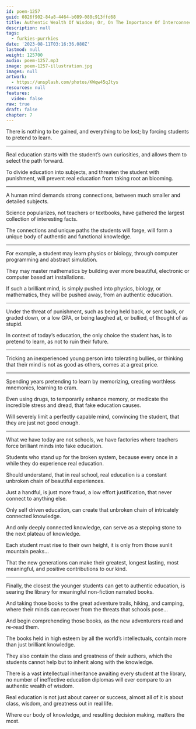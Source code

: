 ```yaml
---
id: poem-1257
guid: 0826f902-84a8-4464-b089-080c913ffd68
title: Authentic Wealth Of Wisdom; Or, On The Importance Of Interconnectedness Of Knowledge
description: null
tags:
  - furkies-purrkies
date: '2023-08-11T03:16:36.080Z'
lastmod: null
weight: 125700
audio: poem-1257.mp3
image: poem-1257-illustration.jpg
images: null
artwork:
  - https://unsplash.com/photos/KWqw45qJtys
resources: null
features:
  video: false
raw: true
draft: false
chapter: 7
---
```


There is nothing to be gained,
and everything to be lost; by forcing students to pretend to learn.

---

Real education starts with the student’s own curiosities,
and allows them to select the path forward.

To divide education into subjects, and threaten the student with punishment,
will prevent real education from taking root an blooming.

---

A human mind demands strong connections,
between much smaller and detailed subjects.

Science popularizes, not teachers or textbooks,
have gathered the largest collection of interesting facts.

The connections and unique paths the students will forge,
will form a unique body of authentic and functional knowledge.

---

For example, a student may learn physics or biology,
through computer programming and abstract simulation.

They may master mathematics by building ever more beautiful,
electronic or computer based art installations.

If such a brilliant mind, is simply pushed into physics, biology, or mathematics,
they will be pushed away, from an authentic education.

---

Under the threat of punishment, such as being held back, or sent back,
or graded down, or a low GPA, or being laughed at, or bullied, of thought of as stupid.

In context of today’s education, the only choice the student has,
is to pretend to learn, as not to ruin their future.

---

Tricking an inexperienced young person into tolerating bullies,
or thinking that their mind is not as good as others, comes at a great price.

---

Spending years pretending to learn by memorizing,
creating worthless mnemonics, learning to cram.

Even using drugs, to temporarily enhance memory,
or medicate the incredible stress and dread, that fake education causes.

Will severely limit a perfectly capable mind,
convincing the student, that they are just not good enough.

---

What we have today are not schools,
we have factories where teachers force brilliant minds into fake education.

Students who stand up for the broken system,
because every once in a while they do experience real education.

Should understand, that in real school,
real education is a constant unbroken chain of beautiful experiences.

Just a handful, is just more fraud,
a low effort justification, that never connect to anything else.

Only self driven education,
can create that unbroken chain of intricately connected knowledge.

And only deeply connected knowledge,
can serve as a stepping stone to the next plateau of knowledge.

Each student must rise to their own height,
it is only from those sunlit mountain peaks…

That the new generations can make their greatest, longest lasting,
most meaningful, and positive contributions to our kind.

---

Finally, the closest the younger students can get to authentic education,
is searing the library for meaningful non-fiction narrated books.

And taking those books to the great adventure trails, hiking, and camping,
where their minds can recover from the threats that schools pose…

And begin comprehending those books,
as the new adventurers read and re-read them.

The books held in high esteem by all the world’s intellectuals,
contain more than just brilliant knowledge.

They also contain the class and greatness of their authors,
which the students cannot help but to inherit along with the knowledge.

There is a vast intellectual inheritance awaiting every student at the library,
no number of ineffective education diplomas will ever compare to an authentic wealth of wisdom.

Real education is not just about career or success,
almost all of it is about class, wisdom, and greatness out in real life.

Where our body of knowledge, and resulting decision making,
matters the most.
